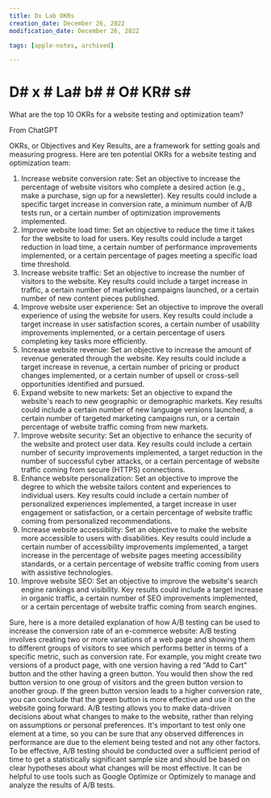 ```yaml
---
title: Dx Lab OKRs
creation_date: December 26, 2022
modification_date: December 26, 2022

tags: [apple-notes, archived]

---
```



# D# x # La# b#  # O# KR# s# 

What are the top 10 OKRs for a website testing and optimization team?

From ChatGPT

OKRs, or Objectives and Key Results, are a framework for setting goals and measuring progress. Here are ten potential OKRs for a website testing and optimization team:
1. Increase website conversion rate: Set an objective to increase the percentage of website visitors who complete a desired action (e.g., make a purchase, sign up for a newsletter). Key results could include a specific target increase in conversion rate, a minimum number of A/B tests run, or a certain number of optimization improvements implemented.
2. Improve website load time: Set an objective to reduce the time it takes for the website to load for users. Key results could include a target reduction in load time, a certain number of performance improvements implemented, or a certain percentage of pages meeting a specific load time threshold.
3. Increase website traffic: Set an objective to increase the number of visitors to the website. Key results could include a target increase in traffic, a certain number of marketing campaigns launched, or a certain number of new content pieces published.
4. Improve website user experience: Set an objective to improve the overall experience of using the website for users. Key results could include a target increase in user satisfaction scores, a certain number of usability improvements implemented, or a certain percentage of users completing key tasks more efficiently.
5. Increase website revenue: Set an objective to increase the amount of revenue generated through the website. Key results could include a target increase in revenue, a certain number of pricing or product changes implemented, or a certain number of upsell or cross-sell opportunities identified and pursued.
6. Expand website to new markets: Set an objective to expand the website's reach to new geographic or demographic markets. Key results could include a certain number of new language versions launched, a certain number of targeted marketing campaigns run, or a certain percentage of website traffic coming from new markets.
7. Improve website security: Set an objective to enhance the security of the website and protect user data. Key results could include a certain number of security improvements implemented, a target reduction in the number of successful cyber attacks, or a certain percentage of website traffic coming from secure (HTTPS) connections.
8. Enhance website personalization: Set an objective to improve the degree to which the website tailors content and experiences to individual users. Key results could include a certain number of personalized experiences implemented, a target increase in user engagement or satisfaction, or a certain percentage of website traffic coming from personalized recommendations.
9. Increase website accessibility: Set an objective to make the website more accessible to users with disabilities. Key results could include a certain number of accessibility improvements implemented, a target increase in the percentage of website pages meeting accessibility standards, or a certain percentage of website traffic coming from users with assistive technologies.
10. Improve website SEO: Set an objective to improve the website's search engine rankings and visibility. Key results could include a target increase in organic traffic, a certain number of SEO improvements implemented, or a certain percentage of website traffic coming from search engines.

Sure, here is a more detailed explanation of how A/B testing can be used to increase the conversion rate of an e-commerce website:
A/B testing involves creating two or more variations of a web page and showing them to different groups of visitors to see which performs better in terms of a specific metric, such as conversion rate. For example, you might create two versions of a product page, with one version having a red "Add to Cart" button and the other having a green button. You would then show the red button version to one group of visitors and the green button version to another group. If the green button version leads to a higher conversion rate, you can conclude that the green button is more effective and use it on the website going forward.
A/B testing allows you to make data-driven decisions about what changes to make to the website, rather than relying on assumptions or personal preferences. It's important to test only one element at a time, so you can be sure that any observed differences in performance are due to the element being tested and not any other factors.
To be effective, A/B testing should be conducted over a sufficient period of time to get a statistically significant sample size and should be based on clear hypotheses about what changes will be most effective. It can be helpful to use tools such as Google Optimize or Optimizely to manage and analyze the results of A/B tests.
